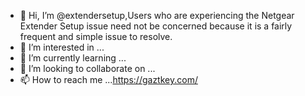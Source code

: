 - 👋 Hi, I’m @extendersetup,Users who are experiencing the Netgear Extender Setup  issue need not be concerned because it is a fairly frequent and simple issue to resolve.
- 👀 I’m interested in ...
- 🌱 I’m currently learning ...
- 💞️ I’m looking to collaborate on ...
- 📫 How to reach me ...https://gaztkey.com/

<!---
extendersetup/extendersetup is a ✨ special ✨ repository because its `README.md` (this file) appears on your GitHub profile.
You can click the Preview link to take a look at your changes.
--->
